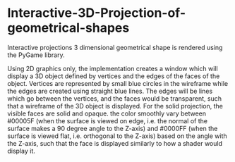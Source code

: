 # Interactive-3D-Projection-of-geometrical-shapes
Interactive projections 3 dimensional geometrical shape is rendered using the PyGame library.

Using 2D graphics only, the implementation creates a window which will display a 3D object defined by vertices and the edges of the faces of the object. Vertices are represented by small blue circles in the wireframe while the edges are created using straight blue lines. The edges will be lines which go between the vertices, and the faces would be transparent, such that a wireframe of the 3D object is displayed.
For the solid projection, the visible faces are solid and opaque. the color smoothly vary between #00005F (when the surface is viewed on edge, i.e. the normal of the surface makes a 90 degree angle to the Z-axis) and #0000FF (when the surface is viewed flat, i.e. orthogonal to the Z-axis) based on the angle with the Z-axis, such that the face is displayed similarly to how a shader would display it.
